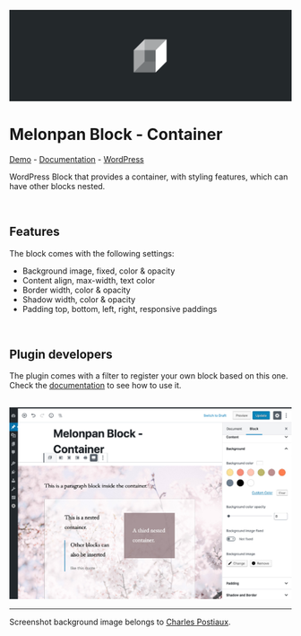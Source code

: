 ![Banner Image](assets-repo/banner-1544x500.png)

# Melonpan Block - Container

[Demo](https://gutenberg-showcase.melonpan.io/melonpan-block-container) - [Documentation](https://melonpan.io/wordpress-plugins/melonpan-block-container) - [WordPress](https://wordpress.org/plugins/melonpan-block-container)

WordPress Block that provides a container, with styling features, which can have other blocks nested.

<br />

## Features

The block comes with the following settings:

- Background image, fixed, color & opacity
- Content align, max-width, text color
- Border width, color & opacity
- Shadow width, color & opacity
- Padding top, bottom, left, right, responsive paddings

<br />

## Plugin developers

The plugin comes with a filter to register your own block based on this one. Check the [documentation]() to see how to use it.

<br />

<img src="assets-repo/screenshot-1.jpg" width="700px" alt="Block edit panel" />

<br />

---

Screenshot background image belongs to [Charles Postiaux](https://unsplash.com/@charlpost).
